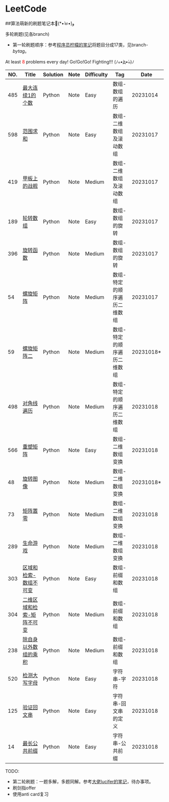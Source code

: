 LeetCode
========

##算法萌新的刷题笔记本📒(*•̀ㅂ•́)و

多轮刷题(见各branch)
 - 第一轮刷题顺序：参考[程序员柠檬的笔记](https://zhuanlan.zhihu.com/p/501483324)将题目分成17类，见branch-*bytag*。

At least <span style='color: red;'>8</span> problems every day!
Go!Go!Go! Fighting!!! (ﾉ๑•̀д•́๑)ﾉ

|NO.|Title|Solution|Note|Difficulty|Tag|Date|
|---|-----|--------|----|----------|---|----|
|485|[最大连续1的个数](https://leetcode.cn/problems/max-consecutive-ones/description/)|Python|Note|Easy|数组-数组的遍历|20231014|
|598|[范围求和](https://leetcode.cn/problems/range-addition-ii/description/)|Python|Note|Easy|数组-二维数组及滚动数组|20231017|
|419|[甲板上的战舰](https://leetcode.cn/problems/battleships-in-a-board/)|Python|Note|Medium|数组-二维数组及滚动数组|20231017|
|189|[轮转数组](https://leetcode.cn/problems/rotate-array/)|Python|Note|Easy|数组-数组的旋转|20231017|
|396|[旋转函数](https://leetcode.cn/problems/rotate-function/)|Python|Note|Medium|数组-数组的旋转|20231017|
|54|[螺旋矩阵](https://leetcode.cn/problems/spiral-matrix/)|Python|Note|Medium|数组-特定的顺序遍历二维数组|20231017|
|59|[螺旋矩阵二](https://leetcode.cn/problems/spiral-matrix-ii/)|Python|Note|Medium|数组-特定的顺序遍历二维数组|20231018*|
|498|[对角线遍历](https://leetcode.cn/problems/diagonal-traverse/description/)|Python|Note|Medium|数组-特定的顺序遍历二维数组|20231018|
|566|[重塑矩阵](https://leetcode.cn/problems/reshape-the-matrix/)|Python|Note|Easy|数组-二维数组变换|20231018|
|48|[旋转图像](https://leetcode.cn/problems/rotate-image/description/)|Python|Note|Medium|数组-二维数组变换|20231018*|
|73|[矩阵置零](https://leetcode.cn/problems/set-matrix-zeroes)|Python|Note|Medium|数组-二维数组变换|20231018|
|289|[生命游戏](https://leetcode.cn/problems/game-of-life)|Python|Note|Medium|数组-二维数组变换|20231018|
|303|[区域和检索-数组不可变](https://leetcode.cn/problems/range-sum-query-immutable)|Python|Note|Easy|数组-前缀和数组|20231018|
|304|[二维区域和检索-矩阵不可变](https://leetcode.cn/problems/range-sum-query-2d-immutable)|Python|Note|Medium|数组-前缀和数组|20231018|
|238|[除自身以外数组的乘积](https://leetcode.cn/problems/product-of-array-except-self)|Python|Note|Medium|数组-前缀和数组|20231018|
|520|[检测大写字母](https://leetcode.cn/problems/detect-capital)|Python|Note|Easy|字符串-字符|20231018|
|125|[验证回文串](https://leetcode.cn/problems/valid-palindrome)|Python|Note|Easy|字符串-回文串的定义|20231018|
|14|[最长公共前缀](https://leetcode.cn/problems/longest-common-prefix)|Python|Note|Easy|字符串-公共前缀|20231018|


 TODO:
 - 第二轮刷题：一题多解，多题同解。参考[大佬lucifer的笔记](https://github.com/azl397985856/leetcode)，待办事项。
 - 刷剑指offer
 - 使用anti card复习